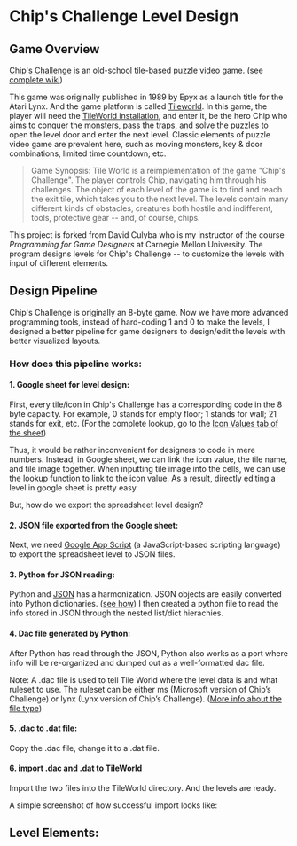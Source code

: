 # Chip's Challenge Level Design

## Game Overview
[Chip's Challenge](https://en.wikipedia.org/wiki/Chip%27s_Challenge) is an old-school tile-based puzzle video game. ([see complete wiki](https://bitbusters.club/wiki/Chip%27s_Challenge_Wiki)) 

This game was originally published in 1989 by Epyx as a launch title for the Atari Lynx.
And the game platform is called [Tileworld](http://www.muppetlabs.com/~breadbox/software/tworld/tworld.html#8).
In this game, the player will need the [TileWorld installation](http://www.muppetlabs.com/~breadbox/software/tworld/download.html), and enter it, be the hero Chip who aims to conquer the monsters, pass the traps, and solve the puzzles to open the level door and enter the next level. 
Classic elements of puzzle video game are prevalent here, such as moving monsters, key & door combinations, limited time countdown, etc.

>Game Synopsis:
>Tile World is a reimplementation of the game "Chip's Challenge". The player controls Chip, navigating him through his challenges. The object of each level of the game is to find and reach the exit tile, which takes you to the next level. The levels contain many different kinds of obstacles, creatures both hostile and indifferent, tools, protective gear -- and, of course, chips.

This project is forked from David Culyba who is my instructor of the course *Programming for Game Designers* at Carnegie Mellon University. The program designs levels for Chip's Challenge -- to customize the levels with input of different elements.

## Design Pipeline
Chip's Challenge is originally an 8-byte game. Now we have more advanced programming tools, instead of hard-coding 1 and 0 to make the levels, I designed a better pipeline for game designers to design/edit the levels with better visualized layouts.

### How does this pipeline works:

#### 1. Google sheet for level design:

First, every tile/icon in Chip's Challenge has a corresponding code in the 8 byte capacity. 
For example, 0 stands for empty floor; 1 stands for wall; 21 stands for exit, etc.
(For the complete lookup, go to the [Icon Values tab of the sheet]())

Thus, it would be rather inconvenient for designers to code in mere numbers. 
Instead, in Google sheet, we can link the icon value, the tile name, and tile image together. 
When inputting tile image into the cells, we can use the lookup function to link to the icon value.
As a result, directly editing a level in google sheet is pretty easy.

<p>
  
</p>

But, how do we export the spreadsheet level design?

#### 2. JSON file exported from the Google sheet: 

Next, we need [Google App Script](https://developers.google.com/apps-script/) (a JavaScript-based scripting language) to export the spreadsheet level to JSON files.

<p>
  
</p>

#### 3. Python for JSON reading: 

Python and [JSON](https://www.json.org) has a harmonization. JSON objects are easily converted into Python dictionaries. ([see how](https://pythonspot.com/json-encoding-and-decoding-with-python/))
I then created a python file to read the info stored in JSON through the nested list/dict hierachies.

#### 4. Dac file generated by Python: 

After Python has read through the JSON, Python also works as a port where info will be re-organized and dumped out as a well-formatted dac file.

Note: A .dac file is used to tell Tile World where the level data is and what ruleset to use. The ruleset can be either ms (Microsoft version of Chip’s Challenge) or lynx (Lynx version of Chip’s Challenge). ([More info about the file type](http://www.muppetlabs.com/~breadbox/software/tworld/tworld.html#8))

#### 5. .dac to .dat file: 

Copy the .dac file, change it to a .dat file.

#### 6. import .dac and .dat to TileWorld

Import the two files into the TileWorld directory. And the levels are ready.

A simple screenshot of how successful import looks like:

<p>
  
</p>

## Level Elements: 

